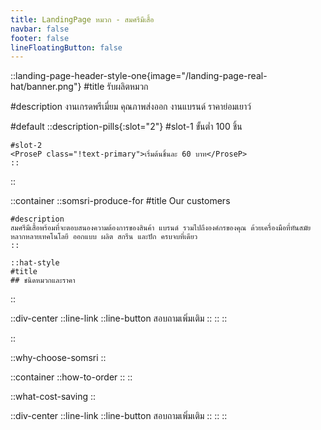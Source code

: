 ```yaml
---
title: LandingPage หมวก - สมศรีมีเสื้อ
navbar: false
footer: false
lineFloatingButton: false
---
```

::landing-page-header-style-one{image="/landing-page-real-hat/banner.png"}
#title
รับผลิตหมวก

#description
งานเกรดพรีเมี่ยม คุณภาพส่งออก งานแบรนด์ ราคาย่อมเยาว์

#default
    ::description-pills{:slot="2"}
    #slot-1
    <ProseP class="!text-primary">ขั้นต่ำ 100 ชิ้น</ProseP>

    #slot-2
    <ProseP class="!text-primary">เริ่มต้นชิ้นละ 60 บาท</ProseP>
    ::
::

::container
    ::somsri-produce-for
    #title
    Our customers

    #description
    สมศรีมีเสื้อพร้อมที่จะตอบสนองความต้องการของสินค้า แบรนด์ รวมไปถึงองค์กรของคุณ ด้วยเครื่องมือที่ทันสมัยหลากหลายเทคโนโลยี ออกแบบ ผลิต สกรีน และปัก ครบจบที่เดียว
    ::

    ::hat-style
    #title
    ## ชนิดหมวกและราคา
::

::div-center
        ::line-link
            ::line-button
            สอบถามเพิ่มเติม
            ::
        ::
::

::

::why-choose-somsri
::

::container
    ::how-to-order
    ::
::

::what-cost-saving
::

::div-center
        ::line-link
            ::line-button
            สอบถามเพิ่มเติม
            ::
        ::
::